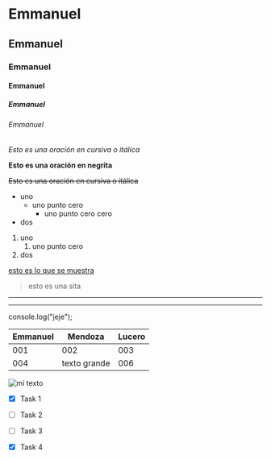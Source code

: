 <!-- para los títulos -->
# Emmanuel
## Emmanuel
### Emmanuel
#### Emmanuel
##### Emmanuel
###### Emmanuel

<!-- FORMATO PARA EL TEXTO -->
<!-- itálica o cursiva -->
*Esto es una oración en cursiva o itálica*
<!-- negrita -->
**Esto es una oración en negrita**
<!-- tachado -->
~~Esto es una oración en cursiva o itálica~~

<!-- LISTAS -->
<!-- LU listas desordenadas -->
* uno
    * uno punto cero
        * uno punto cero cero
* dos
<!-- LO listas ordenadas -->
1. uno
    1. uno punto cero
2. dos


<!-- ENLACES -->
[esto es lo que se muestra](https://www.youtube.com "JEJE")

<!-- CITAS -->
>esto es una sita

<!-- SEPARACIONES -->
---
___

<!-- INCRUSTRANDO CÓDIGO -->
<!-- no funcionó, era entre tildes -->
console.log("jeje");
<!-- si son varias líneas de código se ponen entre tres tildes -->

<!-- TABLAS -->
|Emmanuel|Mendoza|Lucero|
|-|-|-|
|001|002|003|
|004|texto grande|006|

<!-- IMAGEN DE LA WEB -->
![mi texto](https://elcomercio.pe/resizer/yHlVmeje9JdLEROBvNgsdoVpwRs=/1200x900/smart/filters:format(jpeg):quality(75)/cloudfront-us-east-1.images.arcpublishing.com/elcomercio/KRKOINCP7JGR7KWT4HNBDSJPDA.jpg "Rick")

<!-- EXCLUSIVO PARA GITHUB -->
* [X] Task 1
* [ ] Task 2
* [ ] Task 3
* [X] Task 4






